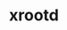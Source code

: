 ---
title: "xrootd"
layout: cache
categories: [package, develop-2025-01-12]
meta: {"versions": ["5.7.1"], "compilers": ["gcc@=11.4.0"], "oss": ["ubuntu22.04"], "platforms": ["linux"], "targets": ["x86_64_v3"], "stacks": ["hep", "root"], "num_specs": 1, "num_specs_by_stack": {"root": 1, "hep": 1}}
spec_details: [{"hash": "25fw65etvkro4wzff6jld4pbphawkdtc", "compiler": "gcc@=11.4.0", "versions": ["5.7.1"], "os": "ubuntu22.04", "platform": "linux", "target": "x86_64_v3", "variants": ["build_system=cmake", "build_type=Release", "+client_only", "cxxstd=17", "+davix", "+ec", "generator=make", "+http", "~ipo", "+krb5", "patches=0d03eed", "+python", "+readline", "+scitokens-cpp"], "stacks": ["root", "hep"], "size": "-", "tarball": "https://binaries.spack.io/develop-2025-01-12/build_cache/linux-ubuntu22.04-x86_64_v3/gcc-11.4.0/xrootd-5.7.1/linux-ubuntu22.04-x86_64_v3-gcc-11.4.0-xrootd-5.7.1-25fw65etvkro4wzff6jld4pbphawkdtc.spack"}]
---